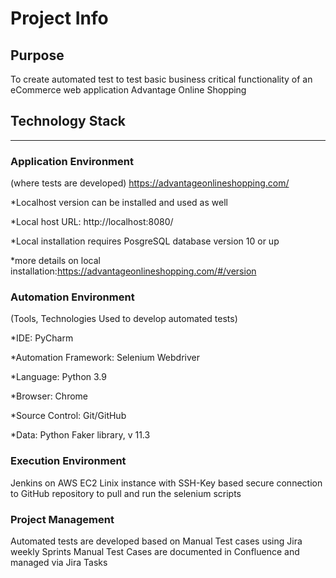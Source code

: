 # Project Info
## Purpose
 To create automated test to test basic business critical functionality of an eCommerce web application Advantage Online Shopping 

## Technology Stack
-----------------------------------------
### Application Environment

(where tests are developed) https://advantageonlineshopping.com/

*Localhost version can be installed and used as well

*Local host URL: http://localhost:8080/

*Local installation requires PosgreSQL database version 10 or up

*more details on local installation:https://advantageonlineshopping.com/#/version

### Automation Environment

(Tools, Technologies Used to develop automated tests)

*IDE: PyCharm

*Automation Framework: Selenium Webdriver

*Language: Python 3.9

*Browser: Chrome

*Source Control: Git/GitHub

*Data: Python Faker library, v 11.3

### Execution Environment

Jenkins on AWS EC2 Linix instance with SSH-Key based secure connection to GitHub repository to pull and run the selenium scripts

### Project Management

Automated tests are developed based on Manual Test cases using Jira weekly Sprints
Manual Test Cases are documented in Confluence and managed via Jira Tasks


